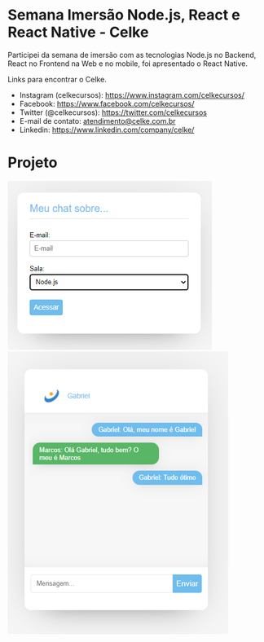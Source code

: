 # Semana Imersão Node.js, React e React Native - Celke 

Participei da semana de imersão com as tecnologias Node.js no Backend, React no Frontend na Web e no mobile, foi apresentado o React Native. 


Links para encontrar o Celke.

 - Instagram (celkecursos): https://www.instagram.com/celkecursos/
 - Facebook: https://www.facebook.com/celkecursos/
 - Twitter (@celkecursos): https://twitter.com/celkecursos
 - E-mail de contato: atendimento@celke.com.br
 - Linkedin: https://www.linkedin.com/company/celke/


# Projeto

<img src="srcGit/Chat1.png" alt="imagem projeto chat"></img> 
<img src="srcGit/Chat2.png" alt="imagem projeto chat"></img> 
